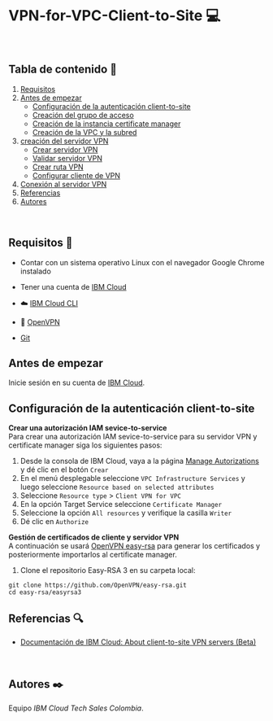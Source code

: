 # VPN-for-VPC-Client-to-Site :computer:



<br />

## Tabla de contenido 📑

1. [Requisitos](#Requisitos-newspaper)
2. [Antes de empezar](#antes-de-empezar)
   * [Configuración de la autenticación client-to-site](#configuraci%C3%B3n-de-la-autenticaci%C3%B3n-client-to-site)
   * [Creación del grupo de acceso]()
   * [Creación de la instancia certificate manager]()
   * [Creación de la VPC y la subred]()
3. [creación del servidor VPN]()
   * [Crear servidor VPN]()
   * [Validar servidor VPN]()
   * [Crear ruta VPN]()
   * [Configurar cliente de VPN]()
4. [Conexión al servidor VPN]()
11. [Referencias](#Referencias-mag)
12. [Autores](#Autores-black_nib)
<br />

## Requisitos :newspaper:
- Contar con un sistema operativo Linux con el navegador Google Chrome instalado

- Tener una cuenta de [IBM Cloud](https://cloud.ibm.com/)

- :cloud: [IBM Cloud CLI](https://cloud.ibm.com/docs/cli?topic=cloud-cli-getting-started&locale=en)

- :satellite: [OpenVPN](https://openvpn.net/)
- [Git](https://git-scm.com/downloads)

## Antes de empezar
Inicie sesión en su cuenta de [IBM Cloud](https://cloud.ibm.com/login).
## Configuración de la autenticación client-to-site
**Crear una autorización IAM sevice-to-service**
<br/>
Para crear una autorización IAM sevice-to-service para su servidor VPN y certificate manager siga los siguientes pasos:
1. Desde la consola de IBM Cloud, vaya a la página [Manage Autorizations](https://cloud.ibm.com/iam/authorizations) y dé clic en el botón ```Crear```
2. En el menú desplegable seleccione ```VPC Infrastructure Services``` y luego seleccione ```Resource based on selected attributes```
3. Seleccione ```Resource type``` > ```Client VPN for VPC```
4. En la opción Target Service seleccione ```Certificate Manager```
5. Seleccione la opción ```All resources``` y verifique la casilla ```Writer```
6. Dé clic en ```Authorize```

**Gestión de certificados de cliente y servidor VPN**
<br/>
A continuación se usará [OpenVPN easy-rsa](https://github.com/OpenVPN/easy-rsa) para generar los certificados y posteriormente importarlos al certificate manager.
1. Clone el repositorio Easy-RSA 3 en su carpeta local:
```
git clone https://github.com/OpenVPN/easy-rsa.git
cd easy-rsa/easyrsa3
```

## Referencias :mag:

- [Documentación de IBM Cloud: About client-to-site VPN servers (Beta)](https://cloud.ibm.com/docs/vpc?topic=vpc-vpn-client-to-site-overview)


<br />

## Autores :black_nib:
Equipo *IBM Cloud Tech Sales Colombia*.
